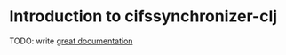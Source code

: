 # Introduction to cifssynchronizer-clj

TODO: write [great documentation](http://jacobian.org/writing/what-to-write/)
